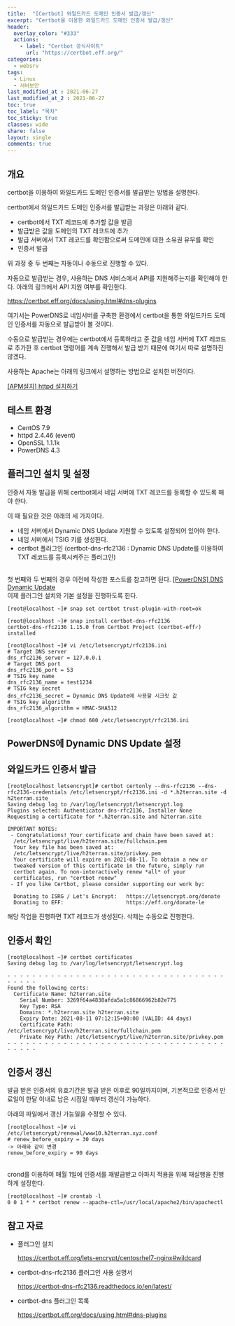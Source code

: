 ```yaml
---
title:  "[Certbot] 와일드카드 도메인 인증서 발급/갱신"
excerpt: "Certbot을 이용한 와일드카드 도메인 인증서 발급/갱신"
header:
  overlay_color: "#333"
  actions:
    - label: "Certbot 공식사이트"
      url: "https://certbot.eff.org/"
categories:
  - websrv
tags:
  - Linux
  - 서버보안
last_modified_at : 2021-06-27
last_modified_at_2 : 2021-06-27
toc: true
toc_label: "목차"
toc_sticky: true
classes: wide
share: false
layout: single
comments: true
---
```


## 개요

certbot을 이용하여 와일드카드 도메인 인증서를 발급받는 방법을 설명한다.

certbot에서 와일드카드 도메인 인증서를 발급받는 과정은 아래와 같다.
  - certbot에서 TXT 레코드에 추가할 값을 발급
  - 발급받은 값을 도메인의 TXT 레코드에 추가
  - 발급 서버에서 TXT 레코드를 확인함으로써 도메인에 대한 소유권 유무를 확인
  - 인증서 발급

위 과정 중 두 번째는 자동이나 수동으로 진행할 수 있다.

자동으로 발급받는 경우, 사용하는 DNS 서비스에서 API를 지원해주는지를 확인해야 한다. 아래의 링크에서 API 지원 여부를 확인한다.

<a href="https://certbot.eff.org/docs/using.html#dns-plugins">
https://certbot.eff.org/docs/using.html#dns-plugins
</a>

여기서는 PowerDNS로 네임서버를 구축한 환경에서 certbot을 통한 와일드카드 도메인 인증서를 자동으로 발급받아 볼 것이다.

수동으로 발급받는 경우에는 certbot에서 등록하라고 준 값을 네임 서버에 TXT 레코드로 추가한 후 certbot 명령어를 계속 진행해서 발급 받기 때문에 여기서 따로 설명하진 않겠다.

사용하는 Apache는 아래의 링크에서 설명하는 방법으로 설치한 버전이다.

<a href="https://susoterran.github.io/websrv/httpd_install/">
[APM설치] httpd 설치하기
</a>


## 테스트 환경

- CentOS 7.9
- httpd 2.4.46 (event)
- OpenSSL 1.1.1k
- PowerDNS 4.3

## 플러그인 설치 및 설정

인증서 자동 발급을 위해 certbot에서 네임 서버에 TXT 레코드를 등록할 수 있도록 해야 한다.

이 때 필요한 것은 아래의 세 가지이다.

  - 네임 서버에서 Dynamic DNS Update 지원할 수 있도록 설정되어 있어야 한다.
  - 네임 서버에서 TSIG 키를 생성한다.
  - certbot 플러그인 (certbot-dns-rfc2136 : Dynamic DNS Update를 이용하여 TXT 레코드를 등록시켜주는 플러그인)

<br>
첫 번째와 두 번째의 경우 이전에 작성한 포스트를 참고하면 된다.

<a href="https://susoterran.github.io/other/powerdns_dynamic_update/">
[PowerDNS] DNS Dynamic Update
</a>

<br>
이제 플러그인 설치와 기본 설정을 진행하도록 한다.

```
[root@localhost ~]# snap set certbot trust-plugin-with-root=ok
	
[root@localhost ~]# snap install certbot-dns-rfc2136
certbot-dns-rfc2136 1.15.0 from Certbot Project (certbot-eff✓) installed

[root@localhost ~]# vi /etc/letsencrypt/rfc2136.ini
# Target DNS server
dns_rfc2136_server = 127.0.0.1
# Target DNS port
dns_rfc2136_port = 53
# TSIG key name
dns_rfc2136_name = test1234
# TSIG key secret
dns_rfc2136_secret = Dynamic DNS Update에 사용할 시크릿 값
# TSIG key algorithm
dns_rfc2136_algorithm = HMAC-SHA512
	
[root@localhost ~]# chmod 600 /etc/letsencrypt/rfc2136.ini 
```

## PowerDNS에 Dynamic DNS Update 설정



## 와일드카드 인증서 발급

```
[root@localhost letsencrypt]# certbot certonly --dns-rfc2136 --dns-rfc2136-credentials /etc/letsencrypt/rfc2136.ini -d *.h2terran.site -d h2terran.site
Saving debug log to /var/log/letsencrypt/letsencrypt.log
Plugins selected: Authenticator dns-rfc2136, Installer None
Requesting a certificate for *.h2terran.site and h2terran.site
	
IMPORTANT NOTES:
 - Congratulations! Your certificate and chain have been saved at:
  /etc/letsencrypt/live/h2terran.site/fullchain.pem
  Your key file has been saved at:
  /etc/letsencrypt/live/h2terran.site/privkey.pem
  Your certificate will expire on 2021-08-11. To obtain a new or
  tweaked version of this certificate in the future, simply run
  certbot again. To non-interactively renew *all* of your
  certificates, run "certbot renew"
 - If you like Certbot, please consider supporting our work by:
	
  Donating to ISRG / Let's Encrypt:   https://letsencrypt.org/donate
  Donating to EFF:                    https://eff.org/donate-le
```

해당 작업을 진행하면 TXT 레코드가 생성된다. 삭제는 수동으로 진행한다.


## 인증서 확인

```
[root@localhost ~]# certbot certificates
Saving debug log to /var/log/letsencrypt/letsencrypt.log

- - - - - - - - - - - - - - - - - - - - - - - - - - - - - - - - - - - - - - - -
Found the following certs:
  Certificate Name: h2terran.site
    Serial Number: 3269f64a4838afda5a1c86866962b82e775
    Key Type: RSA
    Domains: *.h2terran.site h2terran.site
    Expiry Date: 2021-08-11 07:12:15+00:00 (VALID: 44 days)
    Certificate Path: /etc/letsencrypt/live/h2terran.site/fullchain.pem
    Private Key Path: /etc/letsencrypt/live/h2terran.site/privkey.pem
- - - - - - - - - - - - - - - - - - - - - - - - - - - - - - - - - - - - - - - -
```

## 인증서 갱신

발급 받은 인증서의 유효기간은 발급 받은 이후로 90일까지이며, 기본적으로 인증서 만료일이 한달 이내로 남은 시점일 때부터 갱신이 가능하다.

아래의 파일에서 갱신 가능일을 수정할 수 있다.
```
[root@localhost ~]# vi /etc/letsencrypt/renewal/www10.h2terran.xyz.conf 
# renew_before_expiry = 30 days
-> 아래와 같이 변경
renew_before_expiry = 90 days
```
<br>
crond를 이용하여 매월 1일에 인증서를 재발급받고 아파치 적용을 위해 재실행을 진행하게 설정한다.

```
[root@localhost ~]# crontab -l
0 0 1 * * certbot renew --apache-ctl=/usr/local/apache2/bin/apachectl
```

## 참고 자료

- 플러그인 설치

  <a href="https://certbot.eff.org/lets-encrypt/centosrhel7-nginx#wildcard">
	https://certbot.eff.org/lets-encrypt/centosrhel7-nginx#wildcard
	</a>
	
- certbot-dns-rfc2136 플러그인 사용 설명서

  <a href="https://certbot-dns-rfc2136.readthedocs.io/en/latest/">
	https://certbot-dns-rfc2136.readthedocs.io/en/latest/
	</a>	

- certbot-dns 플러그인 목록

  <a href="https://certbot.eff.org/docs/using.html#dns-plugins">
	https://certbot.eff.org/docs/using.html#dns-plugins
	</a>
  